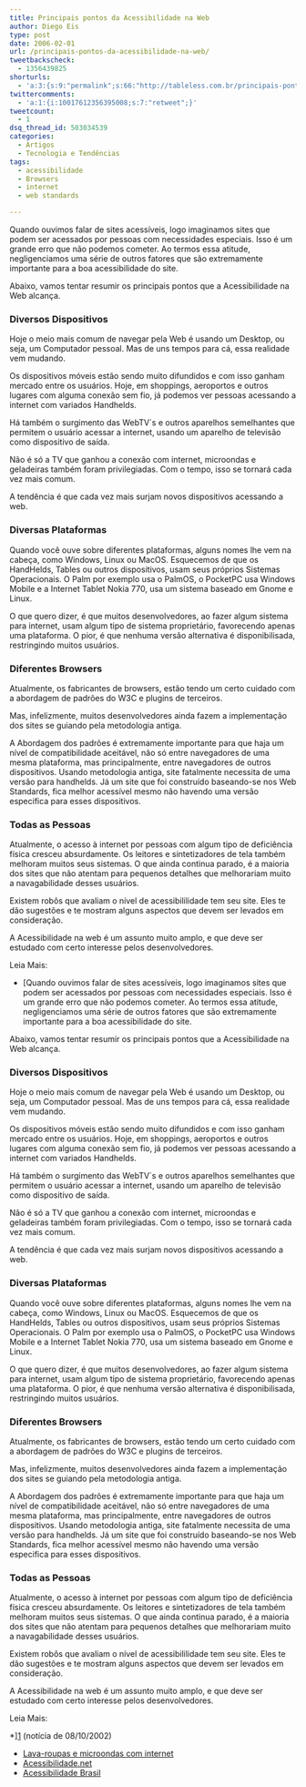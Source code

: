 ```yaml
---
title: Principais pontos da Acessibilidade na Web
author: Diego Eis
type: post
date: 2006-02-01
url: /principais-pontos-da-acessibilidade-na-web/
tweetbackscheck:
  - 1356439825
shorturls:
  - 'a:3:{s:9:"permalink";s:66:"http://tableless.com.br/principais-pontos-da-acessibilidade-na-web";s:7:"tinyurl";s:26:"http://tinyurl.com/3hndf42";s:4:"isgd";s:19:"http://is.gd/uYiV4O";}'
twittercomments:
  - 'a:1:{i:10017612356395008;s:7:"retweet";}'
tweetcount:
  - 1
dsq_thread_id: 503034539
categories:
  - Artigos
  - Tecnologia e Tendências
tags:
  - acessibilidade
  - Browsers
  - internet
  - web standards

---
```

Quando ouvimos falar de sites acessíveis, logo imaginamos sites que podem ser acessados por pessoas com necessidades especiais. Isso é um grande erro que não podemos cometer. Ao termos essa atitude, negligenciamos uma série de outros fatores que são extremamente importante para a boa acessibilidade do site.

Abaixo, vamos tentar resumir os principais pontos que a Acessibilidade na Web alcança.

### Diversos Dispositivos

Hoje o meio mais comum de navegar pela Web é usando um Desktop, ou seja, um Computador pessoal. Mas de uns tempos para cá, essa realidade vem mudando.

Os dispositivos móveis estão sendo muito difundidos e com isso ganham mercado entre os usuários. Hoje, em shoppings, aeroportos e outros lugares com alguma conexão sem fio, já podemos ver pessoas acessando a internet com variados Handhelds.

Há também o surgimento das WebTV´s e outros aparelhos semelhantes que permitem o usuário acessar a internet, usando um aparelho de televisão como dispositivo de saída.
  
Não é só a TV que ganhou a conexão com internet, microondas e geladeiras também foram privilegiadas. Com o tempo, isso se tornará cada vez mais comum.

A tendência é que cada vez mais surjam novos dispositivos acessando a web.

### Diversas Plataformas

Quando você ouve sobre diferentes plataformas, alguns nomes lhe vem na cabeça, como Windows, Linux ou MacOS. Esquecemos de que os HandHelds, Tables ou outros dispositivos, usam seus próprios Sistemas Operacionais. O Palm por exemplo usa o PalmOS, o PocketPC usa Windows Mobile e a Internet Tablet Nokia 770, usa um sistema baseado em Gnome e Linux.

O que quero dizer, é que muitos desenvolvedores, ao fazer algum sistema para internet, usam algum tipo de sistema proprietário, favorecendo apenas uma plataforma. O pior, é que nenhuma versão alternativa é disponibilisada, restringindo muitos usuários.

### Diferentes Browsers

Atualmente, os fabricantes de browsers, estão tendo um certo cuidado com a abordagem de padrões do W3C e plugins de terceiros.
  
Mas, infelizmente, muitos desenvolvedores ainda fazem a implementação dos sites se guiando pela metodologia antiga.

A Abordagem dos padrões é extremamente importante para que haja um nível de compatibilidade aceitável, não só entre navegadores de uma mesma plataforma, mas principalmente, entre navegadores de outros dispositivos. Usando metodologia antiga, site fatalmente necessita de uma versão para handhelds. Já um site que foi construído baseando-se nos Web Standards, fica melhor acessível mesmo não havendo uma versão especifica para esses dispositivos.

### Todas as Pessoas

Atualmente, o acesso à internet por pessoas com algum tipo de deficiência física cresceu absurdamente. Os leitores e sintetizadores de tela também melhoram muitos seus sistemas. O que ainda continua parado, é a maioria dos sites que não atentam para pequenos detalhes que melhorariam muito a navagabilidade desses usuários.

Existem robôs que avaliam o nível de acessibililidade tem seu site. Eles te dão sugestões e te mostram alguns aspectos que devem ser levados em consideração.

A Acessibilidade na web é um assunto muito amplo, e que deve ser estudado com certo interesse pelos desenvolvedores.

Leia Mais:

  * [Quando ouvimos falar de sites acessíveis, logo imaginamos sites que podem ser acessados por pessoas com necessidades especiais. Isso é um grande erro que não podemos cometer. Ao termos essa atitude, negligenciamos uma série de outros fatores que são extremamente importante para a boa acessibilidade do site.

Abaixo, vamos tentar resumir os principais pontos que a Acessibilidade na Web alcança.

### Diversos Dispositivos

Hoje o meio mais comum de navegar pela Web é usando um Desktop, ou seja, um Computador pessoal. Mas de uns tempos para cá, essa realidade vem mudando.

Os dispositivos móveis estão sendo muito difundidos e com isso ganham mercado entre os usuários. Hoje, em shoppings, aeroportos e outros lugares com alguma conexão sem fio, já podemos ver pessoas acessando a internet com variados Handhelds.

Há também o surgimento das WebTV´s e outros aparelhos semelhantes que permitem o usuário acessar a internet, usando um aparelho de televisão como dispositivo de saída.
  
Não é só a TV que ganhou a conexão com internet, microondas e geladeiras também foram privilegiadas. Com o tempo, isso se tornará cada vez mais comum.

A tendência é que cada vez mais surjam novos dispositivos acessando a web.

### Diversas Plataformas

Quando você ouve sobre diferentes plataformas, alguns nomes lhe vem na cabeça, como Windows, Linux ou MacOS. Esquecemos de que os HandHelds, Tables ou outros dispositivos, usam seus próprios Sistemas Operacionais. O Palm por exemplo usa o PalmOS, o PocketPC usa Windows Mobile e a Internet Tablet Nokia 770, usa um sistema baseado em Gnome e Linux.

O que quero dizer, é que muitos desenvolvedores, ao fazer algum sistema para internet, usam algum tipo de sistema proprietário, favorecendo apenas uma plataforma. O pior, é que nenhuma versão alternativa é disponibilisada, restringindo muitos usuários.

### Diferentes Browsers

Atualmente, os fabricantes de browsers, estão tendo um certo cuidado com a abordagem de padrões do W3C e plugins de terceiros.
  
Mas, infelizmente, muitos desenvolvedores ainda fazem a implementação dos sites se guiando pela metodologia antiga.

A Abordagem dos padrões é extremamente importante para que haja um nível de compatibilidade aceitável, não só entre navegadores de uma mesma plataforma, mas principalmente, entre navegadores de outros dispositivos. Usando metodologia antiga, site fatalmente necessita de uma versão para handhelds. Já um site que foi construído baseando-se nos Web Standards, fica melhor acessível mesmo não havendo uma versão especifica para esses dispositivos.

### Todas as Pessoas

Atualmente, o acesso à internet por pessoas com algum tipo de deficiência física cresceu absurdamente. Os leitores e sintetizadores de tela também melhoram muitos seus sistemas. O que ainda continua parado, é a maioria dos sites que não atentam para pequenos detalhes que melhorariam muito a navagabilidade desses usuários.

Existem robôs que avaliam o nível de acessibililidade tem seu site. Eles te dão sugestões e te mostram alguns aspectos que devem ser levados em consideração.

A Acessibilidade na web é um assunto muito amplo, e que deve ser estudado com certo interesse pelos desenvolvedores.

Leia Mais:

  *][1] (notícia de 08/10/2002)
  * [Lava-roupas e microondas com internet][2]
  * [Acessibilidade.net][3]
  * [Acessibilidade Brasil][4]

 [1]: http://www.speeds.com.br/conteudo/tecnologia/tecn_081002.shtml
 [2]: http://www1.folha.uol.com.br/folha/informatica/ult124u10755.shtml
 [3]: http://www.acessibilidade.net/
 [4]: http://www.acessobrasil.org.br/